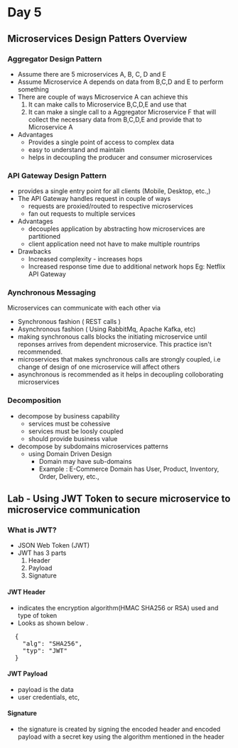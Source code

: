 # Day 5

## Microservices Design Patters Overview

### Aggregator Design Pattern
- Assume there are 5 microservices A, B, C, D and E
- Assume Microservice A depends on data from B,C,D and E to perform something
- There are couple of ways Microservice A can achieve this
   1. It can make calls to Microservice B,C,D,E and use that
   2. It can make a single call to a Aggregator Microservice F that will collect the necessary data from B,C,D,E and provide that to Microservice A
- Advantages
  - Provides a single point of access to complex data
  - easy to understand and maintain
  - helps in decoupling the producer and consumer microservices

### API Gateway Design Pattern
- provides a single entry point for all clients (Mobile, Desktop, etc.,)
- The API Gateway handles request in couple of ways
  - requests are proxied/routed to respective microservices
  - fan out requests to multiple services
- Advantages
  - decouples application by abstracting how microservices are partitioned
  - client application need not have to make multiple rountrips 
- Drawbacks
  - Increased complexity - increases hops
  - Increased response time due to additional network hops
Eg: Netflix API Gateway

### Aynchronous Messaging
Microservices can communicate with each other via
- Synchronous fashion ( REST calls )
- Asynchronous fashion ( Using RabbitMq, Apache Kafka, etc)
- making synchronous calls blocks the initiating microservice until reponses arrives from dependent microservice. This practice isn't recommended.
- microservices that makes synchronous calls are strongly coupled, i.e change of design of one microservice will affect others
- asynchronous is recommended as it helps in decoupling colloborating microservices

### Decomposition
- decompose by business capability
  - services must be cohessive
  - services must be loosly coupled
  - should provide business value
- decompose by subdomains microservices patterns
  - using Domain Driven Design
    - Domain may have sub-domains
    - Example : E-Commerce Domain has User, Product, Inventory, Order, Delivery, etc.,

## Lab - Using JWT Token to secure microservice to microservice communication

### What is JWT?
- JSON Web Token (JWT)
- JWT has 3 parts
  1. Header
  2. Payload
  3. Signature

#### JWT Header 
- indicates the encryption algorithm(HMAC SHA256 or RSA) used and type of token
- Looks as shown below . 
<pre>
  {
    "alg": "SHA256",
    "typ": "JWT"
  }
</pre>

#### JWT Payload
- payload is the data
- user credentials, etc,

#### Signature
- the signature is created by signing the encoded header and encoded payload with a secret key using the algorithm mentioned in the header

